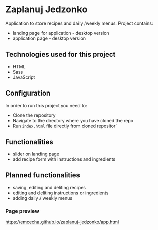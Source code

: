 # Zaplanuj Jedzonko
Application to store recipes and daily /weekly menus.
Project contains:
* landing page for application - desktop version
* application page - desktop version

## Technologies used for this project
* HTML
* Sass
* JavaScript

## Configuration
In order to run this project you need to:
* Clone the repository
* Navigate to the directory where you have cloned the repo
* Run `index.html` file directly from cloned repositor`

## Functionalities
* slider on landing page
* add recipe form with instructions and ingredients

## Planned functionalities
* saving, editing and deliting recipes
* editing and deliting instructions or ingredients
* adding daily / weekly menus

### Page preview
https://emcecha.github.io/zaplanuj-jedzonko/app.html
